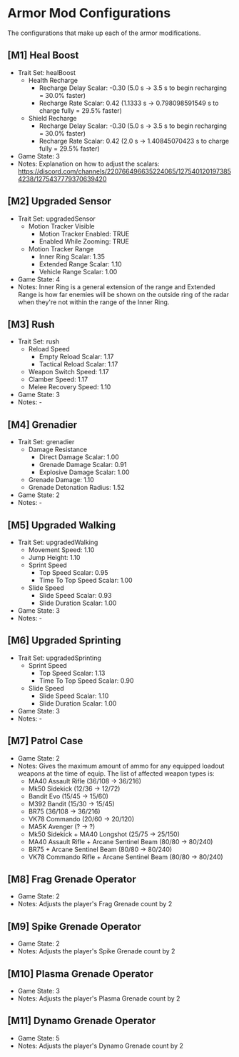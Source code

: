 # Armor Mod Configurations

The configurations that make up each of the armor modifications.

<!--
## [#] Armor Mod Name
* Trait Set: #
  * Weapon Damage: #.##
  * Reload Speed
    * Empty Reload Scalar: #.##
    * Tactical Reload Scalar: #.##
  * Weapon Switch Speed: #.##
  * Movement Speed: #.##
  * Movement Speed With Turret: #.##
  * Jump Height: #.##
  * Clamber Speed: #.##
  * Sprint Speed
    * Top Speed Scalar: #.##
    * Time To Top Speed Scalar: #.##
  * Slide Speed
    * Slide Speed Scalar: #.##
    * Slide Duration Scalar: #.##
  * Melee Damage: #.##
  * Melee Impulse: #.##
  * Melee Recovery Speed: #.##
  * Bonus Health: #.##
  * Bonus Shield: #.##
  * Health Recharge
    * Recharge Delay Scalar: #.##
    * Recharge Rate Scalar: #.##
  * Shield Recharge
    * Recharge Delay Scalar: #.##
    * Recharge Rate Scalar: #.##
  * Vampirism
    * Shield Scalar: #.##
    * Health Scalar: #.##
  * Damage Resistance
    * Direct Damage Scalar: #.##
    * Grenade Damage Scalar: #.##
    * Explosive Damage Scalar: #.##
  * Headshot Protection: TRUE/FALSE
  * Grenade Damage: #.##
  * Grenade Detonation Radius: #.##
  * Grenade Impulse: #.##
  * VFX - Active Camouflage
    * Intensity Scalar: #.##
    * Interpolation Scalar: #.##
  * VFX - Overshield: TRUE/FALSE
  * Motion Tracker Visible
    * Motion Tracker Enabled: TRUE/FALSE
    * Enabled While Zooming: TRUE/FALSE
  * Motion Tracker Range
    * Inner Ring Scalar: #.##
    * Extended Range Scalar: #.##
    * Vehicle Range Scalar: #.##
* Game State: #
* Notes: -
-->

## [M1] Heal Boost
* Trait Set: healBoost
  * Health Recharge
    * Recharge Delay Scalar: -0.30 (5.0 s -> 3.5 s to begin recharging = 30.0% faster)
    * Recharge Rate Scalar: 0.42 (1.1333 s -> 0.798098591549 s to charge fully = 29.5% faster)
  * Shield Recharge
    * Recharge Delay Scalar: -0.30 (5.0 s -> 3.5 s to begin recharging = 30.0% faster)
    * Recharge Rate Scalar: 0.42 (2.0 s -> 1.40845070423 s to charge fully = 29.5% faster)
* Game State: 3
* Notes: Explanation on how to adjust the scalars: https://discord.com/channels/220766496635224065/1275401201973854238/1275437779370639420

## [M2] Upgraded Sensor
* Trait Set: upgradedSensor
  * Motion Tracker Visible
    * Motion Tracker Enabled: TRUE
    * Enabled While Zooming: TRUE
  * Motion Tracker Range
    * Inner Ring Scalar: 1.35
    * Extended Range Scalar: 1.10
    * Vehicle Range Scalar: 1.00
* Game State: 4
* Notes: Inner Ring is a general extension of the range and Extended Range is how far enemies will be shown on the outside ring of the radar when they're not within the range of the Inner Ring.

## [M3] Rush
* Trait Set: rush
  * Reload Speed
    * Empty Reload Scalar: 1.17
    * Tactical Reload Scalar: 1.17
  * Weapon Switch Speed: 1.17
  * Clamber Speed: 1.17
  * Melee Recovery Speed: 1.10
* Game State: 3
* Notes: -

## [M4] Grenadier
* Trait Set: grenadier
  * Damage Resistance
    * Direct Damage Scalar: 1.00
    * Grenade Damage Scalar: 0.91
    * Explosive Damage Scalar: 1.00
  * Grenade Damage: 1.10
  * Grenade Detonation Radius: 1.52
* Game State: 2
* Notes: -

## [M5] Upgraded Walking
* Trait Set: upgradedWalking
  * Movement Speed: 1.10
  * Jump Height: 1.10
  * Sprint Speed
    * Top Speed Scalar: 0.95
    * Time To Top Speed Scalar: 1.00
  * Slide Speed
    * Slide Speed Scalar: 0.93
    * Slide Duration Scalar: 1.00
* Game State: 3
* Notes: -

## [M6] Upgraded Sprinting
* Trait Set: upgradedSprinting
  * Sprint Speed
    * Top Speed Scalar: 1.13
    * Time To Top Speed Scalar: 0.90
  * Slide Speed
    * Slide Speed Scalar: 1.10
    * Slide Duration Scalar: 1.00
* Game State: 3
* Notes: -

## [M7] Patrol Case
* Game State: 2
* Notes: Gives the maximum amount of ammo for any equipped loadout weapons at the time of equip. The list of affected weapon types is:
  - MA40 Assault Rifle (36/108 -> 36/216)
  - Mk50 Sidekick (12/36 -> 12/72)
  - Bandit Evo (15/45 -> 15/60)
  - M392 Bandit (15/30 -> 15/45)
  - BR75 (36/108 -> 36/216)
  - VK78 Commando (20/60 -> 20/120)
  - MA5K Avenger (? -> ?)
  - Mk50 Sidekick + MA40 Longshot (25/75 -> 25/150)
  - MA40 Assault Rifle + Arcane Sentinel Beam (80/80 -> 80/240)
  - BR75 + Arcane Sentinel Beam (80/80 -> 80/240)
  - VK78 Commando Rifle + Arcane Sentinel Beam (80/80 -> 80/240)

## [M8] Frag Grenade Operator
* Game State: 2
* Notes: Adjusts the player's Frag Grenade count by 2

## [M9] Spike Grenade Operator
* Game State: 2
* Notes: Adjusts the player's Spike Grenade count by 2

## [M10] Plasma Grenade Operator
* Game State: 3
* Notes: Adjusts the player's Plasma Grenade count by 2

## [M11] Dynamo Grenade Operator
* Game State: 5
* Notes: Adjusts the player's Dynamo Grenade count by 2

